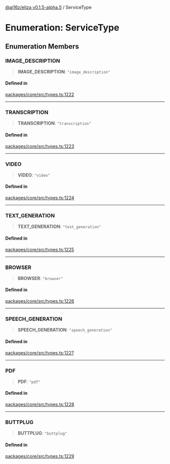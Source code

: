 [@ai16z/eliza v0.1.5-alpha.5](../index.md) / ServiceType

# Enumeration: ServiceType

## Enumeration Members

### IMAGE\_DESCRIPTION

> **IMAGE\_DESCRIPTION**: `"image_description"`

#### Defined in

[packages/core/src/types.ts:1222](https://github.com/roschler/eliza/blob/main/packages/core/src/types.ts#L1222)

***

### TRANSCRIPTION

> **TRANSCRIPTION**: `"transcription"`

#### Defined in

[packages/core/src/types.ts:1223](https://github.com/roschler/eliza/blob/main/packages/core/src/types.ts#L1223)

***

### VIDEO

> **VIDEO**: `"video"`

#### Defined in

[packages/core/src/types.ts:1224](https://github.com/roschler/eliza/blob/main/packages/core/src/types.ts#L1224)

***

### TEXT\_GENERATION

> **TEXT\_GENERATION**: `"text_generation"`

#### Defined in

[packages/core/src/types.ts:1225](https://github.com/roschler/eliza/blob/main/packages/core/src/types.ts#L1225)

***

### BROWSER

> **BROWSER**: `"browser"`

#### Defined in

[packages/core/src/types.ts:1226](https://github.com/roschler/eliza/blob/main/packages/core/src/types.ts#L1226)

***

### SPEECH\_GENERATION

> **SPEECH\_GENERATION**: `"speech_generation"`

#### Defined in

[packages/core/src/types.ts:1227](https://github.com/roschler/eliza/blob/main/packages/core/src/types.ts#L1227)

***

### PDF

> **PDF**: `"pdf"`

#### Defined in

[packages/core/src/types.ts:1228](https://github.com/roschler/eliza/blob/main/packages/core/src/types.ts#L1228)

***

### BUTTPLUG

> **BUTTPLUG**: `"buttplug"`

#### Defined in

[packages/core/src/types.ts:1229](https://github.com/roschler/eliza/blob/main/packages/core/src/types.ts#L1229)
